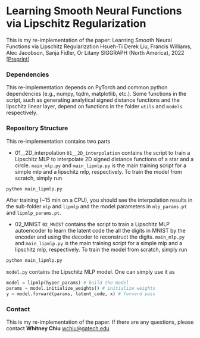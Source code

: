 # Learning Smooth Neural Functions via Lipschitz Regularization

This is my re-implementation of the paper: Learning Smooth Neural Functions via Lipschitz Regularization Hsueh-Ti Derek Liu, Francis Williams, Alec Jacobson, Sanja Fidler, Or Litany SIGGRAPH (North America), 2022 [[Preprint](https://www.dgp.toronto.edu/~hsuehtil/pdf/lipmlp.pdf)]

### Dependencies
This re-implementation depends on PyTorch and common python dependencies (e.g., numpy, tqdm, matplotlib, etc.). 
Some functions in the script, such as generating analytical signed distance functions and the lipschitz linear layer, depend on functions in the folder `utils` and `models` respectively.

### Repository Structure
This re-implementation contains two parts
- 01__2D_interpolation 
`01__2D_interpolation` contains the script to train a Lipschitz MLP to interpolate 2D signed distance functions of a star and a circle. `main_mlp.py` and `main_lipmlp.py` is the main training script for a simple mlp and a lipschitz mlp, respectively. To train the model from scratch, simply run
```python
python main_lipmlp.py
```
After training (~15 min on a CPU), you should see the interpolation results in the sub-folder `mlp` and `lipmlp` and the model parameters in `mlp_params.pt` and `lipmlp_params.pt`.

  
- 02_MNIST
`02_MNIST` contains the script to train a Lipschitz MLP autoencoder to learn the latent code the all the digits in MNIST by the encoder and using the decoder to reconstruct the digits. `main_mlp.py` and `main_lipmlp.py` is the main training script for a simple mlp and a lipschitz mlp, respectively. To train the model from scratch, simply run
```python
python main_lipmlp.py
```


`model.py` contains the Lipschitz MLP model. One can simply use it as
```python
model = lipmlp(hyper_params) # build the model
params = model.initialize_weights() # initialize weights
y = model.forward(params, latent_code, x) # forward pass
```

### Contact
This is my re-implementation of the paper. If there are any questions, please contact **Whitney Chiu** <wchiu@gatech.edu>
